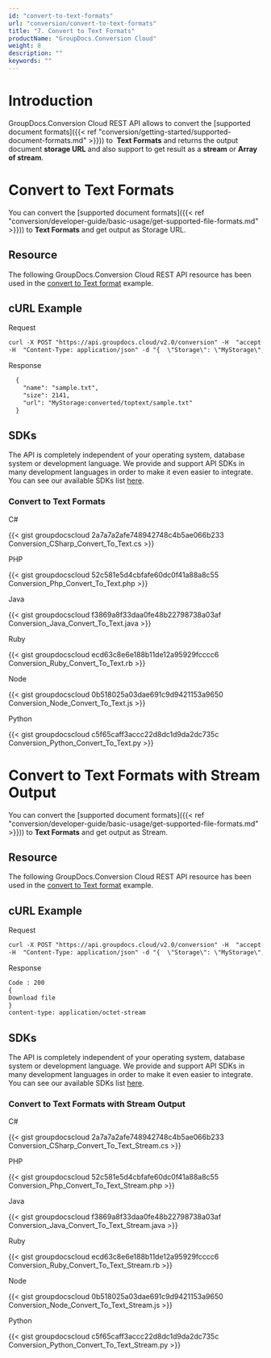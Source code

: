 ```yaml
---
id: "convert-to-text-formats"
url: "conversion/convert-to-text-formats"
title: "7. Convert to Text Formats"
productName: "GroupDocs.Conversion Cloud"
weight: 8
description: ""
keywords: ""
---
```






# Introduction #

GroupDocs.Conversion Cloud REST API allows to convert the [supported document formats]({{< ref "conversion/getting-started/supported-document-formats.md" >}})) to  **Text Formats** and returns the output document **storage URL** and also support to get result as a **stream** or **Array of stream**.

# Convert to Text Formats #

You can convert the [supported document formats]({{< ref "conversion/developer-guide/basic-usage/get-supported-file-formats.md" >}})) to **Text Formats** and get output as Storage URL.

## Resource ##

The following GroupDocs.Conversion Cloud REST API resource has been used in the [convert to Text format](https://apireference.groupdocs.cloud/conversion/#/Conversion/ConvertDocument) example.

## cURL Example ##



 Request

```html
curl -X POST "https://api.groupdocs.cloud/v2.0/conversion" -H  "accept: application/json" -H  "authorization: Bearer [Access Token]" 
-H  "Content-Type: application/json" -d "{  \"Storage\": \"MyStorage\",  \"FilePath\": \"conversions/sample.docx\",  \"Format\": \"txt\",  \"LoadOptions\": {\"DocxLoadOptions\": {\"Password\": \"\", \"HideWordTrackedChanges\": \"true\",  \"DefaultFont\": \"Arial\"}},\"ConvertOptions\": {\"TxtConvertOptions\": {\"FromPage\": \"1\", \"PagesCount\": \"2\",  }},  \"OutputPath\": \"converted/toptext\"}"


```


 Response

```html
  {
    "name": "sample.txt",
    "size": 2141,
    "url": "MyStorage:converted/toptext/sample.txt"
  }

```



## SDKs ##

The API is completely independent of your operating system, database system or development language. We provide and support API SDKs in many development languages in order to make it even easier to integrate. You can see our available SDKs list [here](https://github.com/groupdocs-conversion-cloud).

### Convert to Text Formats ###



 C#

{{< gist groupdocscloud 2a7a7a2afe748942748c4b5ae066b233 Conversion_CSharp_Convert_To_Text.cs >}}




 PHP

{{< gist groupdocscloud 52c581e5d4cbfafe60dc0f41a88a8c55 Conversion_Php_Convert_To_Text.php >}}




 Java

{{< gist groupdocscloud f3869a8f33daa0fe48b22798738a03af Conversion_Java_Convert_To_Text.java >}}




 Ruby


{{< gist groupdocscloud ecd63c8e6e188b11de12a95929fcccc6 Conversion_Ruby_Convert_To_Text.rb >}}




 Node

{{< gist groupdocscloud 0b518025a03dae691c9d9421153a9650 Conversion_Node_Convert_To_Text.js >}}




 Python

{{< gist groupdocscloud c5f65caff3accc22d8dc1d9da2dc735c Conversion_Python_Convert_To_Text.py >}}






# Convert to Text Formats with Stream Output #

You can convert the [supported document formats]({{< ref "conversion/developer-guide/basic-usage/get-supported-file-formats.md" >}})) to **Text Formats** and get output as Stream.

## Resource ##

The following GroupDocs.Conversion Cloud REST API resource has been used in the [convert to Text format](https://apireference.groupdocs.cloud/conversion/#/Conversion/ConvertDocument) example.

## cURL Example ##



 Request

```html
curl -X POST "https://api.groupdocs.cloud/v2.0/conversion" -H  "accept: application/json" -H  "authorization: Bearer [Access Token]" 
-H  "Content-Type: application/json" -d "{  \"Storage\": \"MyStorage\",  \"FilePath\": \"conversions/sample.docx\",  \"Format\": \"txt\",  \"LoadOptions\": {\"DocxLoadOptions\": {\"Password\": \"\", \"HideWordTrackedChanges\": \"true\",  \"DefaultFont\": \"Arial\"}},\"ConvertOptions\": {\"TxtConvertOptions\": {\"FromPage\": \"1\", \"PagesCount\": \"2\",  }},  \"OutputPath\": \""}"


```


 Response

```html
Code : 200
{
Download file
}  
content-type: application/octet-stream


```




## SDKs ##

The API is completely independent of your operating system, database system or development language. We provide and support API SDKs in many development languages in order to make it even easier to integrate. You can see our available SDKs list [here](https://github.com/groupdocs-conversion-cloud).

### Convert to Text Formats with Stream Output ###



 C#




{{< gist groupdocscloud 2a7a7a2afe748942748c4b5ae066b233 Conversion_CSharp_Convert_To_Text_Stream.cs >}}





 PHP

{{< gist groupdocscloud 52c581e5d4cbfafe60dc0f41a88a8c55 Conversion_Php_Convert_To_Text_Stream.php >}}




 Java

{{< gist groupdocscloud f3869a8f33daa0fe48b22798738a03af Conversion_Java_Convert_To_Text_Stream.java >}}




 Ruby

{{< gist groupdocscloud ecd63c8e6e188b11de12a95929fcccc6 Conversion_Ruby_Convert_To_Text_Stream.rb >}}




 Node

{{< gist groupdocscloud 0b518025a03dae691c9d9421153a9650 Conversion_Node_Convert_To_Text_Stream.js >}}




 Python

{{< gist groupdocscloud c5f65caff3accc22d8dc1d9da2dc735c Conversion_Python_Convert_To_Text_Stream.py >}}





